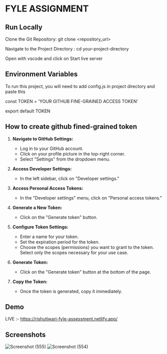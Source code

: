 
# FYLE ASSIGNMENT




## Run Locally

Clone the Git Repository: git clone <repository_url>

Navigate to the Project Directory : cd your-project-directory

Open with vscode and click on Start live server
## Environment Variables

To run this project, you will need to add config.js in project directory and paste this

const TOKEN = 'YOUR GITHUB FINE-GRAINED ACCESS TOKEN'

export default TOKEN

## How to create github fined-grained token 

1. **Navigate to GitHub Settings:**
   - Log in to your GitHub account.
   - Click on your profile picture in the top-right corner.
   - Select "Settings" from the dropdown menu.

2. **Access Developer Settings:**
   - In the left sidebar, click on "Developer settings."

3. **Access Personal Access Tokens:**
   - In the "Developer settings" menu, click on "Personal access tokens."

4. **Generate a New Token:**
   - Click on the "Generate token" button.

5. **Configure Token Settings:**
   - Enter a name for your token.
   - Set the expiration period for the token.
   - Choose the scopes (permissions) you want to grant to the token. Select only the scopes necessary for your use case.

6. **Generate Token:**
   - Click on the "Generate token" button at the bottom of the page.

7. **Copy the Token:**
   - Once the token is generated, copy it immediately. 


## Demo

LIVE :- https://rishutiwari-fyle-assessment.netlify.app/




## Screenshots


![Screenshot (555)](https://github.com/compl3xX/Assignment-Fyle/assets/86428716/901f1e6f-90ec-4d56-a295-88f49a6b60c4)
![Screenshot (554)](https://github.com/compl3xX/Assignment-Fyle/assets/86428716/b747b17c-11b0-4d7e-abbe-ba9f37374650)

